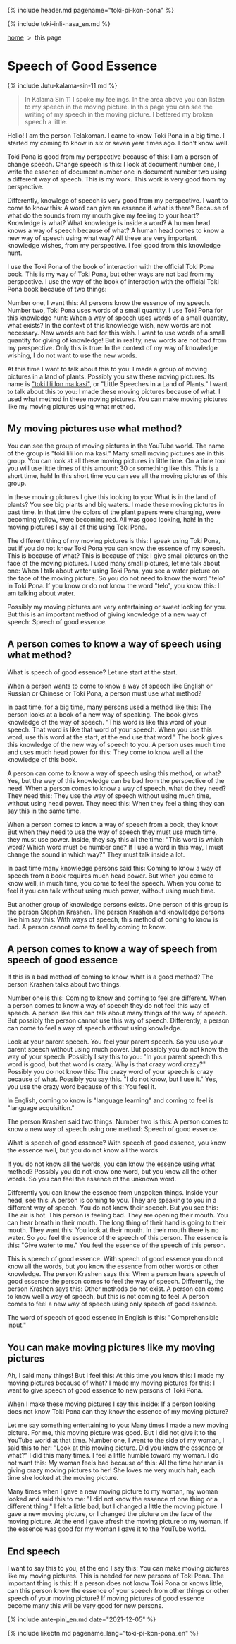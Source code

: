 {% include header.md pagename="toki-pi-kon-pona" %}

{% include toki-inli-nasa_en.md %}

<span class="en">[home](https://joelthomastr.github.io/tokipona/README_en)&nbsp;&nbsp;>&nbsp;&nbsp;this page</span>

# Speech of Good Essence

{% include Jutu-kalama-sin-11.md %}

> In Kalama Sin 11 I spoke my feelings. In the area above you can listen to my speech in the moving picture. In this page you can see the writing of my speech in the moving picture. I bettered my broken speech a little.

Hello! I am the person Telakoman. I came to know Toki Pona in a big time. I started my coming to know in six or seven year times ago. I don't know well.

Toki Pona is good from my perspective because of this: I am a person of change speech. Change speech is this: I look at document number one, I write the essence of document number one in document number two using a different way of speech. This is my work. This work is very good from my perspective.

Differently, knowlege of speech is very good from my perspective. I want to come to know this: A word can give an essence if what is there? Because of what do the sounds from my mouth give my feeling to your heart? Knowledge is what? What knowledge is inside a word? A human head knows a way of speech because of what? A human head comes to know a new way of speech using what way? All these are very important knowledge wishes, from my perspective. I feel good from this knowledge hunt.

I use the Toki Pona of the book of interaction with the official Toki Pona book. This is my way of Toki Pona, but other ways are not bad from my perspective. I use the way of the book of interaction with the official Toki Pona book because of two things:

Number one, I want this: All persons know the essence of my speech. Number two, Toki Pona uses words of a small quantity. I use Toki Pona for this knowledge hunt: When a way of speech uses words of a small quantity, what exists? In the context of this knowledge wish, new words are not necessary. New words are bad for this wish. I want to use words of a small quantity for giving of knowledge! But in reality, new words are not bad from my perspective. Only this is true: In the context of my way of knowledge wishing, I do not want to use the new words.

At this time I want to talk about this to you: I made a group of moving pictures in a land of plants. Possibly you saw these moving pictures. Its name is ["toki lili lon ma kasi"](https://joelthomastr.github.io/tokipona/toki-lili-lon-ma-kasi_en), or "Little Speeches in a Land of Plants." I want to talk about this to you: I made these moving pictures because of what. I used what method in these moving pictures. You can make moving pictures like my moving pictures using what method.

## My moving pictures use what method?

You can see the group of moving pictures in the YouTube world. The name of the group is "toki lili lon ma kasi." Many small moving pictures are in this group. You can look at all these moving pictures in little time. On a time tool you will use little times of this amount: 30 or something like this. This is a short time, hah! In this short time you can see all the moving pictures of this group.  

In these moving pictures I give this looking to you: What is in the land of plants? You see big plants and big waters. I made these moving pictures in past time. In that time the colors of the plant papers were changing, were becoming yellow, were becoming red. All was good looking, hah! In the moving pictures I say all of this using Toki Pona.

The different thing of my moving pictures is this: I speak using Toki Pona, but if you do not know Toki Pona you can know the essence of my speech. This is because of what? This is because of this: I give small pictures on the face of the moving pictures. I used many small pictures, let me talk about one: When I talk about water using Toki Pona, you see a water picture on the face of the moving picture. So you do not need to know the word "telo" in Toki Pona. If you know or do not know the word "telo", you know this: I am talking about water.   

Possibly my moving pictures are very entertaining or sweet looking for you. But this is an important method of giving knowledge of a new way of speech: Speech of good essence.

## A person comes to know a way of speech using what method?

What is speech of good essence? Let me start at the start.

When a person wants to come to know a way of speech like English or Russian or Chinese or Toki Pona, a person must use what method?

In past time, for a big time, many persons used a method like this: The person looks at a book of a new way of speaking. The book gives knowledge of the way of speech. "This word is like this word of your speech. That word is like that word of your speech. When you use this word, use this word at the start, at the end use that word." The book gives this knowledge of the new way of speech to you. A person uses much time and uses much head power for this: They come to know well all the knowledge of this book.

A person can come to know a way of speech using this method, or what? Yes, but the way of this knowledge can be bad from the perspective of the need. When a person comes to know a way of speech, what do they need? They need this: They use the way of speech without using much time, without using head power. They need this: When they feel a thing they can say this in the same time.

When a person comes to know a way of speech from a book, they know. But when they need to use the way of speech they must use much time, they must use power. Inside, they say this all the time: "This word is which word? Which word must be number one? If I use a word in this way, I must change the sound in which way?" They must talk inside a lot.

In past time many knowledge persons said this: Coming to know a way of speech from a book requires much head power. But when you come to know well, in much time, you come to feel the speech. When you come to feel it you can talk without using much power, without using much time.

But another group of knowledge persons exists. One person of this group is the person Stephen Krashen. The person Krashen and knowledge persons like him say this: With ways of speech, this method of coming to know is bad. A person cannot come to feel by coming to know.

## A person comes to know a way of speech from speech of good essence

If this is a bad method of coming to know, what is a good method? The person Krashen talks about two things.

Number one is this: Coming to know and coming to feel are different. When a person comes to know a way of speech they do not feel this way of speech. A person like this can talk about many things of the way of speech. But possibly the person cannot use this way of speech. Differently, a person can come to feel a way of speech without using knowledge.

Look at your parent speech. You feel your parent speech. So you use your parent speech without using much power. But possibly you do not know the way of your speech. Possibly I say this to you: "In your parent speech this word is good, but that word is crazy. Why is that crazy word crazy?" Possibly you do not know this: The crazy word of your speech is crazy because of what. Possibly you say this. "I do not know, but I use it." Yes, you use the crazy word because of this: You feel it.

In English, coming to know is "language learning" and coming to feel is "language acquisition."

The person Krashen said two things. Number two is this: A person comes to know a new way of speech using one method: Speech of good essence.

What is speech of good essence? With speech of good essence, you know the essence well, but you do not know all the words.

If you do not know all the words, you can know the essence using what method? Possibly you do not know one word, but you know all the other words. So you can feel the essence of the unknown word.

Differently you can know the essence from unspoken things. Inside your head, see this: A person is coming to you. They are speaking to you in a different way of speech. You do not know their speech. But you see this: The air is hot. This person is feeling bad. They are opening their mouth. You can hear breath in their mouth. The long thing of their hand is going to their mouth. They want this: You look at their mouth. In their mouth there is no water. So you feel the essence of the speech of this person. The essence is this: "Give water to me." You feel the essence of the speech of this person.

This is speech of good essence. With speech of good essence you do not know all the words, but you know the essence from other words or other knowledge. The person Krashen says this: When a person hears speech of good essence the person comes to feel the way of speech. Differently, the person Krashen says this: Other methods do not exist. A person can come to know well a way of speech, but this is not coming to feel. A person comes to feel a new way of speech using only speech of good essence.

The word of speech of good essence in English is this: "Comprehensible input."

## You can make moving pictures like my moving pictures

Ah, I said many things! But I feel this: At this time you know this: I made my moving pictures because of what? I made my moving pictures for this: I want to give speech of good essence to new persons of Toki Pona.

When I make these moving pictures I say this inside: If a person looking does not know Toki Pona can they know the essence of my moving picture?

Let me say something entertaining to you: Many times I made a new moving picture. For me, this moving picture was good. But I did not give it to the YouTube world at that time. Number one, I went to the side of my woman, I said this to her: "Look at this moving picture. Did you know the essence or what?" I did this many times. I feel a little humble toward my woman. I do not want this: My woman feels bad because of this: All the time her man is giving crazy moving pictures to her! She loves me very much hah, each time she looked at the moving picture.

Many times when I gave a new moving picture to my woman, my woman looked and said this to me: "I did not know the essence of one thing or a different thing." I felt a little bad, but I changed a little the moving picture. I gave a new moving picture, or I changed the picture on the face of the moving picture. At the end I gave afresh the moving picture to my woman. If the essence was good for my woman I gave it to the YouTube world.

## End speech

I want to say this to you, at the end I say this: You can make moving pictures like my moving pictures. This is needed for new persons of Toki Pona. The important thing is this: If a person does not know Toki Pona or knows little, can this person know the essence of your speech from other things or other speech of your moving picture? If moving pictures of good essence become many this will be very good for new persons.

{% include ante-pini_en.md date="2021-12-05" %}

{% include likebtn.md pagename_lang="toki-pi-kon-pona_en" %}
